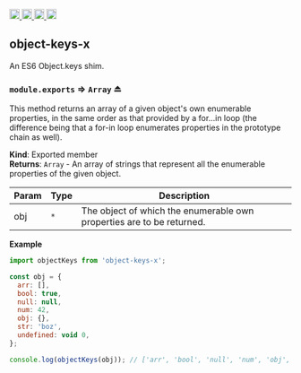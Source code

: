 <a href="https://travis-ci.org/Xotic750/object-keys-x"
   title="Travis status">
<img
   src="https://travis-ci.org/Xotic750/object-keys-x.svg?branch=master"
   alt="Travis status" height="18"/>
</a>
<a href="https://david-dm.org/Xotic750/object-keys-x"
   title="Dependency status">
<img src="https://david-dm.org/Xotic750/object-keys-x.svg"
   alt="Dependency status" height="18"/>
</a>
<a href="https://david-dm.org/Xotic750/object-keys-x#info=devDependencies"
   title="devDependency status">
<img src="https://david-dm.org/Xotic750/object-keys-x/dev-status.svg"
   alt="devDependency status" height="18"/>
</a>
<a href="https://badge.fury.io/js/object-keys-x" title="npm version">
<img src="https://badge.fury.io/js/object-keys-x.svg"
   alt="npm version" height="18"/>
</a>
<a name="module_object-keys-x"></a>

## object-keys-x

An ES6 Object.keys shim.

<a name="exp_module_object-keys-x--module.exports"></a>

### `module.exports` ⇒ <code>Array</code> ⏏

This method returns an array of a given object's own enumerable properties,
in the same order as that provided by a for...in loop (the difference being
that a for-in loop enumerates properties in the prototype chain as well).

**Kind**: Exported member  
**Returns**: <code>Array</code> - An array of strings that represent all the enumerable properties of the given object.

| Param | Type            | Description                                                           |
| ----- | --------------- | --------------------------------------------------------------------- |
| obj   | <code>\*</code> | The object of which the enumerable own properties are to be returned. |

**Example**

```js
import objectKeys from 'object-keys-x';

const obj = {
  arr: [],
  bool: true,
  null: null,
  num: 42,
  obj: {},
  str: 'boz',
  undefined: void 0,
};

console.log(objectKeys(obj)); // ['arr', 'bool', 'null', 'num', 'obj', 'str', 'undefined']
```
